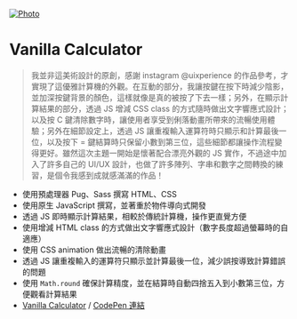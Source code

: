 [![Photo](https://cdn.dribbble.com/users/3800131/screenshots/6901484/_____2019-08-02___4.01.34_4x.png)](https://dribbble.com/raychangdesign)

# Vanilla Calculator

> 我並非這美術設計的原創，感謝 instagram @uixperience 的作品參考，才實現了這優雅計算機的外觀。在互動的部分，我讓按鍵在按下時減少陰影，並加深按鍵背景的顏色，這樣就像是真的被按了下去一樣；另外，在顯示計算結果的部分，透過 JS 增減 CSS class 的方式隨時做出文字響應式設計；以及按 C 鍵清除數字時，讓使用者享受到俐落動畫所帶來的流暢使用體驗；另外在細節設定上，透過 JS 讓重複輸入運算符時只顯示和計算最後一位，以及按下 = 鍵結算時只保留小數到第三位，這些細節都讓操作流程變得更好。雖然這次主題一開始是懷著配合漂亮外觀的 JS 實作，不過途中加入了許多自己的 UI/UX 設計，也做了許多陣列、字串和數字之間轉換的練習，是個令我感到成就感滿滿的作品！

- 使用預處理器 Pug、Sass 撰寫 HTML、CSS
- 使用原生 JavaScript 撰寫，並著重於物件導向式開發
- 透過 JS 即時顯示計算結果，相較於傳統計算機，操作更直覺方便
- 使用增減 HTML class 的方式做出文字響應式設計（數字長度超過螢幕時的自適應）
- 使用 CSS animation 做出流暢的清除動畫
- 透過 JS 讓重複輸入的運算符只顯示並計算最後一位，減少誤按導致計算錯誤的問題
- 使用 `Math.round` 確保計算精度，並在結算時自動四捨五入到小數第三位，方便觀看計算結果
- [Vanilla Calculator](https://rayc2045.github.io/vanilla-calculator/) / [CodePen 連結](https://codepen.io/rayc2045/full/jgLppK)